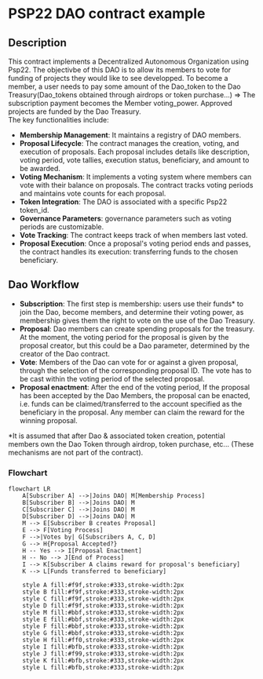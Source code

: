 # PSP22 DAO contract example

## Description
This contract implements a Decentralized Autonomous Organization using Psp22.
The objectivbe of this DAO is to allow its members to vote for funding of projects they would like to see developped.
To become a member, a user needs to pay some amount of the Dao_token to the Dao Treasury(Dao_tokens obtained through airdrops or token purchase...) ⇒ The subscription payment becomes the Member voting_power. 
Approved projects are funded by the Dao Treasury.  
The key functionalities include:
- **Membership Management**: It maintains a registry of DAO members.
- **Proposal Lifecycle**: The contract manages the creation, voting, and execution of proposals. Each proposal includes details like description, voting period, vote tallies, execution status, beneficiary, and amount to be awarded.
- **Voting Mechanism**: It implements a voting system where members can vote with their balance on proposals. The contract tracks voting periods and maintains vote counts for each proposal.
- **Token Integration**: The DAO is associated with a specific Psp22 token_id.
- **Governance Parameters**: governance parameters such as voting periods are customizable.
- **Vote Tracking**: The contract keeps track of when members last voted.
- **Proposal Execution**: Once a proposal's voting period ends and passes, the contract handles its execution: transferring funds to the chosen beneficiary.


## Dao Workflow
- **Subscription**: The first step is membership: users use their funds* to join the Dao, become members, and determine their voting power, as membership gives them the right to vote on the use of the Dao Treasury.
- **Proposal**: Dao members can create spending proposals for the treasury. At the moment, the voting period for the proposal is given by the proposal creator, but this could be a Dao parameter, determined by the creator of the Dao contract.
- **Vote**: Members of the Dao can vote for or against a given proposal, through the selection of the corresponding proposal ID. The vote has to be cast within the voting period of the selected proposal.
- **Proposal enactment**: After the end of the voting period, If the proposal has been accepted by the Dao Members, the proposal can be enacted, i.e. funds can be claimed/transferred to the account specified as the beneficiary in the proposal. Any member can claim the reward for the winning proposal.

*It is assumed that after Dao & associated token creation, potential members own the Dao Token through airdrop, token purchase, etc... (These mechanisms are not part of the contract). 

### Flowchart

```mermaid
flowchart LR
    A[Subscriber A] -->|Joins DAO| M[Membership Process]
    B[Subscriber B] -->|Joins DAO| M
    C[Subscriber C] -->|Joins DAO| M
    D[Subscriber D] -->|Joins DAO| M
    M --> E[Subscriber B creates Proposal]
    E --> F[Voting Process]
    F -->|Votes by| G[Subscribers A, C, D]
    G --> H{Proposal Accepted?}
    H -- Yes --> I[Proposal Enactment]
    H -- No --> J[End of Process]
    I --> K[Subscriber A claims reward for proposal's beneficiary]
    K --> L[Funds transferred to beneficiary]

    style A fill:#f9f,stroke:#333,stroke-width:2px
    style B fill:#f9f,stroke:#333,stroke-width:2px
    style C fill:#f9f,stroke:#333,stroke-width:2px
    style D fill:#f9f,stroke:#333,stroke-width:2px
    style M fill:#bbf,stroke:#333,stroke-width:2px
    style E fill:#bbf,stroke:#333,stroke-width:2px
    style F fill:#bbf,stroke:#333,stroke-width:2px
    style G fill:#bbf,stroke:#333,stroke-width:2px
    style H fill:#ff0,stroke:#333,stroke-width:2px
    style I fill:#bfb,stroke:#333,stroke-width:2px
    style J fill:#f99,stroke:#333,stroke-width:2px
    style K fill:#bfb,stroke:#333,stroke-width:2px
    style L fill:#bfb,stroke:#333,stroke-width:2px
```

